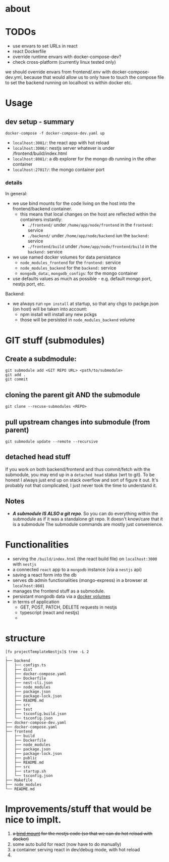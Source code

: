 # about

# TODOs
* use envars to set URLs in react 
* react Dockerfile
* override runtime envars with docker-compose-dev?
* check cross-platform (currently linux tested only)


we should override envars from frontend/.env with docker-compose-dev.yml, because that would allow us to only have to touch the compose file to set the backend running on localhost vs within docker etc. 
 

# Usage

## dev setup - summary

`docker-compose -f docker-compose-dev.yaml up`

* `localhost:3001/`: the react app with hot reload
* `localhost:3000/`: nestjs server whatever is under /frontend/build/index.html
* `localhost:8081/`: a db explorer for the mongo db running in the other container
* `localhost:27017/`: the mongo container port

### details
In general: 
* we use bind mounts for the code living on the host into the frontend/backend container.
  * this means that local changes on the host are reflected within the containers instantly:
    * `./frontend/` under `/home/app/node/frontend` in the `frontend:` service
    * `./backend/` under `/home/app/node/backend` iun the `backend:` service
    * `./frontend/build` under `/home/app/node/frontend/build` in the `backend:` service
* we use named docker volumes for data persistance 
  * `node_modules_frontend` for the `frontend:` service
  * `node_modules_backend` for the `backend:` service
  * `mongodb_data`:,  `mongodb_configs`: for the mongo container
* use defaults values as much as possible - e.g. default mongo port, nestjs port, etc.

Backend:
  * we always run `npm install` at startup, so that any chgs to packge.json (on host) will be taken into account:
    * npm install will install any new pckgs
    * those will be persisted in `node_modules_backend` volume


# GIT stuff (submodules)

## Create a subdmodule: 
```
git submodule add <GIT REPO URL> <path/to/submodule>
git add .
git commit
```
## cloning the parent git AND the submodule
```
git clone --recuse-submodules <REPO>
```

## pull upstream changes into submodule (from parent)
`git submodule update --remote --recursive`

## detached head stuff
If you work on both backend/frontend and thus commit/fetch with the submodule, you may end up in a `detached head` status (wrt to git). To be honest I always just end up on stack overflow and sort of figure it out. It's probably not that complicated, I just never took the time to understand it.

## Notes

* _**A submodule IS ALSO a git repo**_. So you can do everything within the submodule as if it was a standalone git repo. It doesn't know/care that it is a submodule The submodule commands are mostly just convenience.
  
# Functionalities
* serving the `/build/index.html` (the react build file) on `localhost:3000` with `nestjs`
* a connected `react` app to a `mongodb` instance (via a `nestjs` api)
* saving a react form into the db
* serves db admin functionalities (mongo-express) in a browser at `localhost:8081`
* manages the frontend stuff as a submodule.
* persistant mongodb data via a [docker volumes](https://docs.docker.com/storage/volumes/)
* in terms of application
  * GET, POST, PATCH, DELETE requests in nestjs
  * typescript (react and nestjs)
  * 

# structure
```
[fv projectTemplateNestjs]$ tree -L 2
.
├── backend
│   ├── configs.ts
│   ├── dist
│   ├── docker-compose.yaml
│   ├── Dockerfile
│   ├── nest-cli.json
│   ├── node_modules
│   ├── package.json
│   ├── package-lock.json
│   ├── README.md
│   ├── src
│   ├── test
│   ├── tsconfig.build.json
│   └── tsconfig.json
├── docker-compose-dev.yaml
├── docker-compose.yaml
├── frontend
│   ├── build
│   ├── Dockerfile
│   ├── node_modules
│   ├── package.json
│   ├── package-lock.json
│   ├── public
│   ├── README.md
│   ├── src
│   ├── startup.sh
│   └── tsconfig.json
├── Makefile
├── node_modules
└── README.md
```
# Improvements/stuff that would be nice to implt.
1. ~~a [bind mount](https://docs.docker.com/storage/bind-mounts/) for the nestjs code (so that we can do hot reload with docker)~~
2. some auto build for react (now have to do manually)
3. a container serving react in dev/debug mode, with hot reload
4. 

